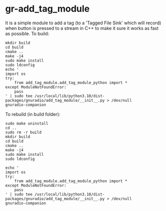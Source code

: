 # gr-add_tag_module
It is a simple module to add a tag (to a 'Tagged File Sink' which will record) when button is pressed to a stream in C++ to make it sure it works as fast as possible.
To build:
```
mkdir build 
cd build 
cmake .. 
make -j4 
sudo make install 
sudo ldconfig
echo '
import os
try:
    from add_tag_module.add_tag_module_python import *
except ModuleNotFoundError:
    pass
' | sudo tee /usr/local/lib/python3.10/dist-packages/gnuradio/add_tag_module/__init__.py > /dev/null
gnuradio-companion
```


To rebuild (in build folder):
```
sudo make uninstall
cd ..
sudo rm -r build
mkdir build 
cd build 
cmake .. 
make -j4 
sudo make install 
sudo ldconfig

echo '
import os
try:
    from add_tag_module.add_tag_module_python import *
except ModuleNotFoundError:
    pass
' | sudo tee /usr/local/lib/python3.10/dist-packages/gnuradio/add_tag_module/__init__.py > /dev/null
gnuradio-companion
```
